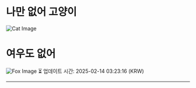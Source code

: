 
# 나만 없어 고양이

![Cat Image](https://cdn2.thecatapi.com/images/5ei.gif)

# 여우도 없어
![Fox Image](https://randomfox.ca/images/95.jpg)
⏳ 업데이트 시간: 2025-02-14 03:23:16 (KRW)

---
